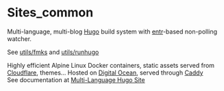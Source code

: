 # Sites_common
Multi-language, multi-blog [Hugo](https://gohugo.io/) build system with [entr](http://entrproject.org/)-based non-polling watcher.

See [utils/fmks](https://github.com/yitzhakbg/Sites_common/blob/master/utils/fmks) and [utils/runhugo](https://github.com/yitzhakbg/Sites_common/blob/master/utils/runhugo)

Highly efficient Alpine Linux Docker containers, static assets served from [Cloudflare](https://www.cloudflare.com/), themes...
Hosted on [Digital Ocean](https://www.digitalocean.com/), served through [Caddy](https://caddyserver.com)  
See documentation at [Multi-Language Hugo Site](https://heartblocal.co.il/how/Multi-Language/)
